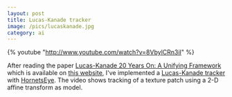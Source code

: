 ```yaml
---
layout: post
title: Lucas-Kanade tracker
image: /pics/lucaskanade.jpg
category: ai
---
```


{% youtube "http://www.youtube.com/watch?v=8VbylCRn3iI" %}

After reading the paper [Lucas-Kanade 20 Years On: A Unifying Framework][1] which is available on [this website][2], I've implemented a [Lucas-Kanade tracker][3] with [HornetsEye]. The video shows tracking of a texture patch using a 2-D affine transform as model.

[1]: http://www.ri.cmu.edu/pub_files/pub3/baker_simon_2004_1/baker_simon_2004_1.pdf
[2]: http://www.ri.cmu.edu/projects/project_515.html
[3]: http://www.wedesoft.de/hornetseye-api/file.Applications.html#Lucas-Kanade_Tracker
[HornetsEye]: http://www.wedesoft.de/hornetseye-api/
